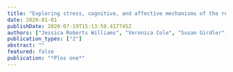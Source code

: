 ```yaml
---
title: "Exploring stress, cognitive, and affective mechanisms of the relationship between interpersonal trauma and opioid misuse"
date: 2020-01-01
publishDate: 2020-07-19T15:13:50.417745Z
authors: ["Jessica Roberts Williams", "Veronica Cole", "Susan Girdler", "Martha Grace Cromeens"]
publication_types: ["2"]
abstract: ""
featured: false
publication: "*Plos one*"
---
```


